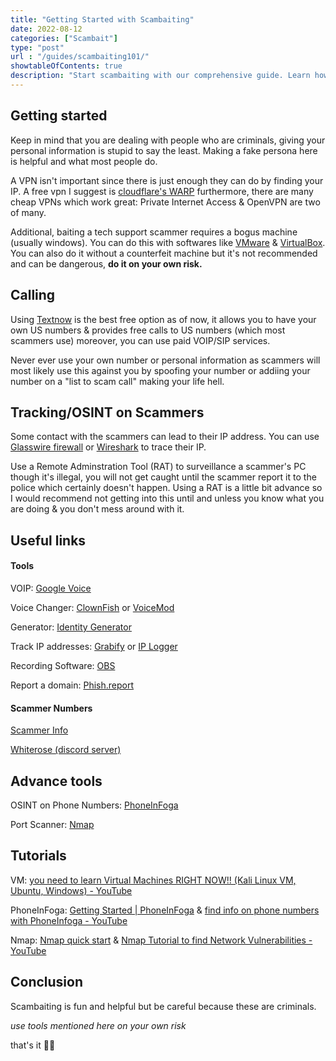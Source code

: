 ```yaml
---
title: "Getting Started with Scambaiting"
date: 2022-08-12
categories: ["Scambait"]
type: "post"
url : "/guides/scambaiting101/"
showtableOfContents: true
description: "Start scambaiting with our comprehensive guide. Learn how to protect yourself and others from scams"
---
```


## Getting started

Keep in mind that you are dealing with people who are criminals, giving your personal information is stupid to say the least. Making a fake persona here is helpful and what most people do.

A VPN isn't important since there is just enough they can do by finding your IP. A free vpn I suggest is [cloudflare's WARP](https://developers.cloudflare.com/warp-client/) furthermore, there are many cheap VPNs which work great: Private Internet Access & OpenVPN are two of many. 

Additional, baiting a tech support scammer requires a bogus machine (usually windows). You can do this with softwares like [VMware](https://www.vmware.com/uk/products/workstation-player/workstation-player-evaluation.html) & [VirtualBox](https://www.virtualbox.org/wiki/Downloads). You can also do it without a counterfeit machine but it's not recommended and can be dangerous, **do it on your own risk.** 

## Calling

Using [Textnow](https://www.textnow.com/) is the best free option as of now, it allows you to have your own US numbers & provides free calls to US numbers (which most scammers use) moreover, you can use paid VOIP/SIP services.

Never ever use your own number or personal information as scammers will most likely use this against you by spoofing your number or addiing your number on a "list to scam call" making your life hell.

## Tracking/OSINT on Scammers

Some contact with the scammers can lead to their IP address. You can use [Glasswire firewall](https://www.glasswire.com/) or [Wireshark](https://www.wireshark.org/) to trace their IP. 

Use a Remote Adminstration Tool (RAT) to surveillance a scammer's PC though it's illegal, you will not get caught until the scammer report it to the police which certainly doesn't happen. Using a RAT is a little bit advance so I would recommend not getting into this until and unless you know what you are doing & you don't mess around with it.

## Useful links

#### Tools

VOIP: [Google Voice](https://voice.google.com/about)

Voice Changer: [ClownFish](https://clownfish-translator.com/voicechanger/#generalInfo) or [VoiceMod](https://www.voicemod.net/)

Generator: [Identity Generator](https://www.fakenamegenerator.com/)

Track IP addresses: [Grabify](https://grabify.link/) or [IP Logger](https://iplogger.org/)

Recording Software: [OBS](http://obsproject.com/)

Report a domain: [Phish.report](https://phish.report/)

#### Scammer Numbers

[Scammer Info](https://www.scammer.info/)

[Whiterose (discord server)](https://discord.gg/YBMcWamACZ)

## Advance tools

OSINT on Phone Numbers: [PhoneInFoga](https://github.com/sundowndev/phoneinfoga)

Port Scanner: [Nmap](https://nmap.org/)

## Tutorials

VM: [you need to learn Virtual Machines RIGHT NOW!! (Kali Linux VM, Ubuntu, Windows) - YouTube](https://www.youtube.com/watch?v=wX75Z-4MEoM)

PhoneInFoga: [Getting Started | PhoneInFoga](https://mansoor.cf/posts/phoneinfoga/) & [find info on phone numbers with PhoneInfoga - YouTube](https://www.youtube.com/watch?v=6CnDdXVTxhU)

Nmap: [Nmap quick start](https://medium.com/@mansoorbarri/nmap-quick-start-2d83f6ac559d) & [Nmap Tutorial to find Network Vulnerabilities - YouTube](https://www.youtube.com/watch?v=4t4kBkMsDbQ)

## Conclusion

Scambaiting is fun and helpful but be careful because these are criminals. 

*use tools mentioned here on your own risk*

that's it ✌🏽

